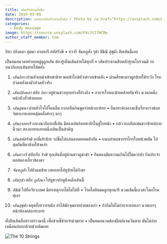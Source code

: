 ```yaml
---
title: เส้นประธานทั้งสิบ
date: 2019-03-09
description: บทท่องเส้นประธานทั้งสิบ • Photo by <a href="https://unsplash.com/@sssyexap">Nhia Moua</a> on <a href="https://unsplash.com/">Unsplash</a>
categories:
  - body massage
image: https://source.unsplash.com/F4cJtI7HCMw
author_staff_member: tom
---
```

อิทา ปลิงคลา สุมนา กาลทารี สหัสรังษี • ทวารี จันทภูสัง รุชำ สิขิณี สุขุมัง สิบเส้นนี้เอย

เป็นหมอนวดอย่าลบหลู่ดูถูกเส้น ต้องรู้เห็นเส้นสายได้ทุกที่ • เส้นประธานสิบหลักฐานโบราณมี รอบนาภีเเยกเส้นสายให้พลัง

1. *เส้นอิทา* ผ่านหัวเหน่าเข้าเข่าซ้าย พอเข้าใกล้หัวเข่าวกเข้าหลัง • ผ่านศีรษะมาจมูกซ้ายให้ระวัง โรคปวดหลังตามัวปวดหัวจริง

2. *เส้นปลิงคลา* สลับ *อิทา* อยู่ด้านขวาทุกอย่างที่อ้างอิง • อาการโรคละม้ายคล้ายกันจริง นวดกดนิ่งหน้าหัวทั่วท้ายทอย

3. *เส้นสุมนา* ผ่านหัวใจไปโคนลิ้น ยากกลืนกินพูดจาหน้าละห้อย • ลิ้นกระด้างคางเเข็งเรี่ยวเเรงน้อย จิตเหงาหงอยคลุ้มคลั่งต่างๆ นาๆ

4. *เส้นกาลทารี* กลางนาภีเเยกสี่เส้น มีสองเส้นร้อยสะบักในสู่ใบหน้า • เเล้ววกกลับเเขนขวาซ้ายปลายนิ้วนา สองบาทาเเยกหนึ่งเส้นเป็นสำคัญ

5. *เส้นสหัสรังษี* ลงที่เท้าซ้าย วกขึ้นไปเเล่นลอดทอดเต้าถัน • เเนบลำคอขากรรไกรใบหน้าพลัน ไปสุดกันที่ตาซ้ายให้จดจำ

6. *เส้นทวารี* สลับกับ *รังษี* ทุกเส้นที่อยู่ด้านขวาดูนำขำ • กินของมันหวานเกินไปไม่ควรทำ กินประจำผลสนองเกี่ยวข้องตา

7. *จันทภูสัง* ไปยังนมซ้าย เลยออกไปหูซ้ายไม่กังขา

8. *เส้นรุชำ* สลับ *ภูสังนา* ไปหูขวาถ้าหูตึงคลึงเส้นนี้

9. *สิขิณี* ไปที่อวัยวะเพศ มีสาเหตุจากไตไม่ได้ที่ • โรคโลหิตมดลูกทุกนารี นวดเส้นนี้เอวสะโพกโรคทุเลา

10. *เส้นสุขุมัง* หยุดยั้งทวารหนัก ลำไส้พักจุดผายถ่ายของเก่า • ถ้ากินได้ไม่ถ่ายจะตายเอา นวดเบาๆ หน้าท้องคล่องระบาย

ทั้งสิบเส้นที่กล่าวคร่าวมานี้ เพื่อช่วยชี้ช่วยจำนำขยาย • เป็นหมอนวดต้องฝึกฝนจนวันตาย มันไม่ง่ายเหมือนปอกกล้วยช่วยคิดเอย

![The 10 Strings](https://res.cloudinary.com/sdees-reallife/image/upload/v1552465838/10.jpg)

